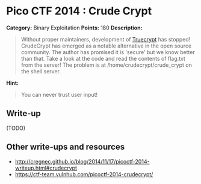 # Pico CTF 2014 : Crude Crypt

**Category:** Binary Exploitation
**Points:** 180
**Description:**

>Without proper maintainers, development of [Truecrypt](http://truecrypt.sourceforge.net/
) has stopped! CrudeCrypt has emerged as a notable alternative in the open source community. The author has promised it is 'secure' but we know better than that. Take a look at the code and read the contents of flag.txt from the server! The problem is at /home/crudecrypt/crude_crypt on the shell server.

**Hint:**
>You can never trust user input!

## Write-up

(TODO)

## Other write-ups and resources

* <http://cregnec.github.io/blog/2014/11/17/picoctf-2014-writeup.html#crudecrypt>
* <https://ctf-team.vulnhub.com/picoctf-2014-crudecrypt/>

